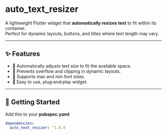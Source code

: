 # auto_text_resizer

A lightweight Flutter widget that **automatically resizes text** to fit within its container.  
Perfect for dynamic layouts, buttons, and titles where text length may vary.

---

## ✨ Features

- 🔹 Automatically adjusts text size to fit the available space.
- 🔹 Prevents overflow and clipping in dynamic layouts.
- 🔹 Supports max and min font sizes.
- 🔹 Easy to use, plug‑and‑play widget.

---

## 🚀 Getting Started

Add this to your **pubspec.yaml**:

```yaml
dependencies:
  auto_text_resizer: ^1.0.0
